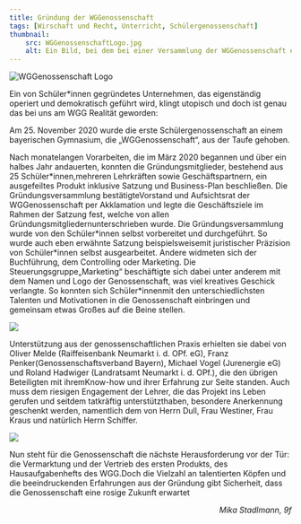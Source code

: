 ```yaml
---
title: Gründung der WGGenossenschaft
tags: [Wirschaft und Recht, Unterricht, Schülergenossenschaft]
thumbnail:
    src: WGGenossenschaftLogo.jpg
    alt: Ein Bild, bei dem bei einer Versammlung der WGGenossenschaft eine Abstimmung gemacht wird.
---
```


<img src="/images/WGGenossenschaftLogo.jpg" alt="WGGenossenschaft Logo" />

<p>Ein von Schüler*innen gegründetes Unternehmen, das eigenständig operiert und demokratisch geführt wird, klingt utopisch und doch ist genau das bei uns am WGG Realität geworden:</p>

<p>Am 25. November 2020 wurde die erste Schülergenossenschaft an einem bayerischen Gymnasium, die „WGGenossenschaft“, aus der Taufe gehoben.</p>

<p>Nach monatelangen Vorarbeiten, die im März 2020 begannen und über ein halbes Jahr andauerten, konnten die Gründungsmitglieder, bestehend aus 25 Schüler*innen,mehreren Lehrkräften sowie Geschäftspartnern, ein ausgefeiltes Produkt inklusive Satzung und Business-Plan beschließen. Die Gründungsversammlung bestätigteVorstand und Aufsichtsrat der WGGenossenschaft per Akklamation und legte die Geschäftsziele im Rahmen der Satzung fest, welche von allen Gründungsmitgliedernunterschrieben wurde. Die Gründungsversammlung wurde von den Schüler*innen selbst vorbereitet und durchgeführt. So wurde auch eben erwähnte Satzung beispielsweisemit juristischer Präzision von Schüler*innen selbst ausgearbeitet. Andere widmeten sich der Buchführung, dem Controlling oder Marketing. Die Steuerungsgruppe„Marketing“ beschäftigte sich dabei unter anderem mit dem Namen und Logo der Genossenschaft, was viel kreatives Geschick verlangte. So konnten sich Schüler*innenmit den unterschiedlichsten Talenten und Motivationen in die Genossenschaft einbringen und gemeinsam etwas Großes auf die Beine stellen. </p>

<img src="/images/04Dull_WR_Gründung-Schülergenossenschaft_Bild2"/>

<p>Unterstützung aus der genossenschaftlichen Praxis erhielten sie dabei von Oliver Melde (Raiffeisenbank Neumarkt i. d. OPf. eG), Franz Penker(Genossenschaftsverband Bayern), Michael Vogel (Jurenergie eG) und Roland Hadwiger (Landratsamt Neumarkt i. d. OPf.), die den übrigen Beteiligten mit ihremKnow-how und ihrer Erfahrung zur Seite standen. Auch muss dem riesigen Engagement der Lehrer, die das Projekt ins Leben gerufen und seitdem tatkräftig unterstützthaben, besondere Anerkennung geschenkt werden, namentlich dem von Herrn Dull, Frau Westiner, Frau Kraus und natürlich Herrn Schiffer.</p>

<img src="/images/04Dull_WR_Gründung-Schülergenossenschaft_Bild"/>

<p>Nun steht für die Genossenschaft die nächste Herausforderung vor der Tür: die Vermarktung und der Vertrieb des ersten Produkts, des Hausaufgabenhefts des WGG.Doch die Vielzahl an talentierten Köpfen und die beeindruckenden Erfahrungen aus der Gründung gibt Sicherheit, dass die Genossenschaft eine rosige Zukunft erwartet</p>

<p style='text-align:right; font-style: italic'>Mika Stadlmann, 9f</p>
